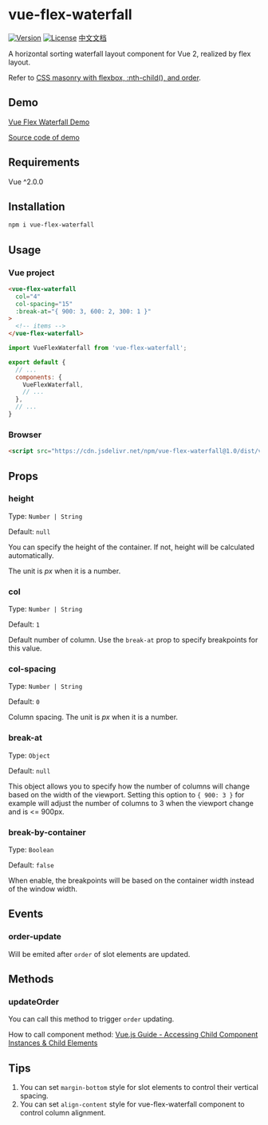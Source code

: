 # vue-flex-waterfall

[![Version](https://img.shields.io/npm/v/vue-flex-waterfall.svg?style=flat-square)](https://www.npmjs.com/package/vue-flex-waterfall)
[![License](https://img.shields.io/npm/l/vue-flex-waterfall.svg?style=flat-square)](LICENSE)
[中文文档](README-ZH.md)

A horizontal sorting waterfall layout component for Vue 2, realized by flex layout.

Refer to [CSS masonry with flexbox, :nth-child(), and order](https://tobiasahlin.com/blog/masonry-with-css/).

## Demo

[Vue Flex Waterfall Demo](https://tsuk1ko.github.io/vue-flex-waterfall/)

[Source code of demo](demo/src/App.vue)

## Requirements

Vue ^2.0.0

## Installation

```bash
npm i vue-flex-waterfall
```

## Usage

### Vue project

```html
<vue-flex-waterfall
  col="4"
  col-spacing="15"
  :break-at="{ 900: 3, 600: 2, 300: 1 }"
>
  <!-- items -->
</vue-flex-waterfall>
```

```js
import VueFlexWaterfall from 'vue-flex-waterfall';

export default {
  // ...
  components: {
    VueFlexWaterfall,
    // ...
  },
  // ...
}
```

### Browser

```html
<script src="https://cdn.jsdelivr.net/npm/vue-flex-waterfall@1.0/dist/vue-flex-waterfall.min.js"></script>
```

## Props

### height

Type: `Number | String`

Default: `null`

You can specify the height of the container. If not, height will be calculated automatically.

The unit is *px* when it is a number.

### col

Type: `Number | String`

Default: `1`

Default number of column. Use the `break-at` prop to specify breakpoints for this value.

### col-spacing

Type: `Number | String`

Default: `0`

Column spacing. The unit is *px* when it is a number.

### break-at

Type: `Object`

Default: `null`

This object allows you to specify how the number of columns will change based on the width of the viewport. Setting this option to `{ 900: 3 }` for example will adjust the number of columns to 3 when the viewport change and is <= 900px.

### break-by-container

Type: `Boolean`

Default: `false`

When enable, the breakpoints will be based on the container width instead of the window width.

## Events

### order-update

Will be emited after `order` of slot elements are updated.

## Methods

### updateOrder

You can call this method to trigger `order` updating.

How to call component method: [Vue.js Guide - Accessing Child Component Instances & Child Elements](https://vuejs.org/v2/guide/components-edge-cases.html#Accessing-Child-Component-Instances-amp-Child-Elements)

## Tips

1. You can set `margin-bottom` style for slot elements to control their vertical spacing.
2. You can set `align-content` style for vue-flex-waterfall component to control column alignment.
